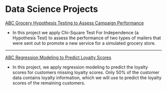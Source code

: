 # Data Science Projects

[ABC Grocery Hypothesis Testing to Assess Campaign Performance](https://github.com/nareyes/personal_portfolio/tree/main/data_science_projects/abc_grocery_hypothesis_testing)
- In this project we apply Chi-Square Test For Independence (a Hypothesis Test) to assess the performance of two types of mailers that were sent out to promote a new service for a simulated grocery store.
_________

[ABC Regression Modeling to Predict Loyalty Scores](https://github.com/nareyes/personal_portfolio/tree/main/data_science_projects/abc_grocery_regression_modeling)
- In this project, we apply regression modeling to predict the loyalty scores for customers missing loyalty scores.
Only 50% of the customer data contains loyalty information, which we will use to predict the loyalty scores of
the remaining customers.